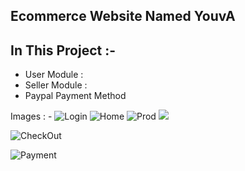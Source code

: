 ## Ecommerce Website Named YouvA



## In This Project :- 
- User Module :
- Seller Module :
- Paypal Payment Method

Images : -
![Login](https://github.com/ameerbadushaht/Ecommerce_Youva_Mern_Stack/assets/84665215/0f58d72e-e63f-413a-b1ce-1ad6ea573980)
![Home](https://github.com/ameerbadushaht/Ecommerce_Youva_Mern_Stack/assets/84665215/bcb391c8-bde5-4624-90f0-ed043448b57a)
![Prod](https://github.com/ameerbadushaht/Ecommerce_Youva_Mern_Stack/assets/84665215/9d0ef45a-5a15-4957-9ec2-f5777c2a61dd)
![](https://github.com/ameerbadushaht/Ecommerce_Youva_Mern_Stack/assets/84665215/a3d0be8f-0eba-44bb-b731-06fd45426752)

![CheckOut](https://github.com/ameerbadushaht/Ecommerce_Youva_Mern_Stack/assets/84665215/e83556a5-072f-4f09-9bd9-a1181a233780)

![Payment](https://github.com/ameerbadushaht/Ecommerce_Youva_Mern_Stack/assets/84665215/ff2a61c9-da52-4d7e-b8c0-289afdd21dd6)


 
 
